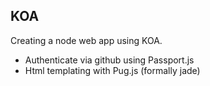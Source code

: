 ## KOA

Creating a node web app using KOA.

- Authenticate via github using Passport.js
- Html templating with Pug.js (formally jade)